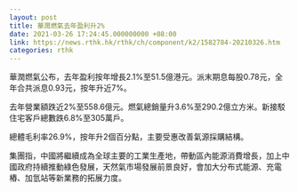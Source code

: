 ```yaml
---
layout: post
title: 華潤燃氣去年盈利升2%
date: 2021-03-26 17:24:45.000000000 +08:00
link: https://news.rthk.hk/rthk/ch/component/k2/1582784-20210326.htm
categories: rthk
---
```


華潤燃氣公布，去年盈利按年增長2.1%至51.5億港元。派末期息每股0.78元，全年合共派息0.93元，按年升近7%。

去年營業額跌近2%至558.6億元。燃氣總銷量升3.6%至290.2億立方米。新接駁住宅客戶總數跌6.8%至305萬戶。

總體毛利率26.9%，按年升2個百分點，主要受惠改善氣源採購結構。

集團指，中國將繼續成為全球主要的工業生產地，帶動區內能源消費增長，加上中國政府持續推動綠色發展，天然氣市場發展前景良好，會加大分布式能源、充電樁、加氫站等新業務的拓展力度。
